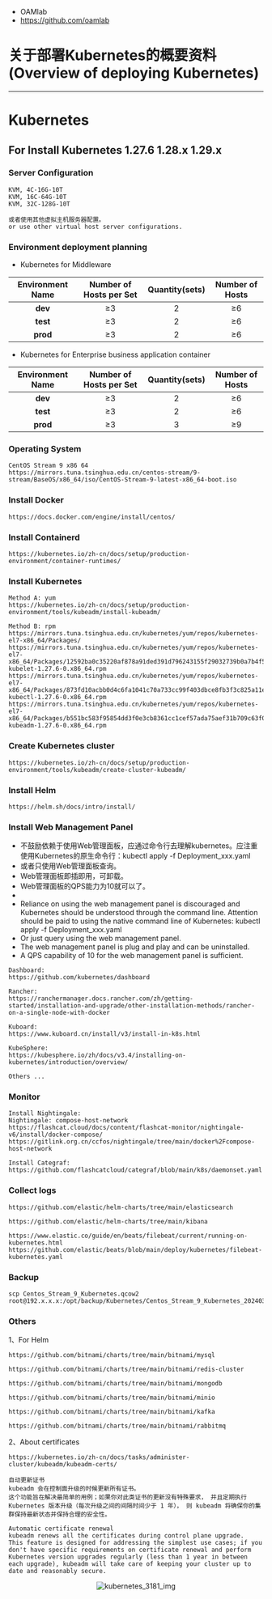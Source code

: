 - OAMlab
- https://github.com/oamlab

# 关于部署Kubernetes的概要资料(Overview of deploying Kubernetes)

---

# Kubernetes


## For Install Kubernetes 1.27.6 1.28.x 1.29.x


### Server Configuration
````
KVM, 4C-16G-10T
KVM, 16C-64G-10T
KVM, 32C-128G-10T

或者使用其他虚拟主机服务器配置。
or use other virtual host server configurations.
````

### Environment deployment planning
- Kubernetes for Middleware

|  Environment Name		| 	Number of Hosts per Set	 | Quantity(sets)  |  Number of Hosts  |
|:------------------------:|:-------------------------:|:---------------:|:-----------------:|
|         **dev**          |             ≥3             |        2        |        ≥6         |
|         **test**         |             ≥3             |        2        |        ≥6         |
|         **prod**         |             ≥3             |        2        |        ≥6         |

- Kubernetes for Enterprise business application container

|  Environment Name		| 	Number of Hosts per Set	 | Quantity(sets) | Number of Hosts |
|:------------------------:|:-------------------------:|:--------------:|:---------------:|
|         **dev**          |             ≥3             |       2        |       ≥6        |
|         **test**         |             ≥3             |       2        |       ≥6        |
|         **prod**         |             ≥3             |       3        |       ≥9        |

### Operating System
````
CentOS Stream 9 x86 64
https://mirrors.tuna.tsinghua.edu.cn/centos-stream/9-stream/BaseOS/x86_64/iso/CentOS-Stream-9-latest-x86_64-boot.iso
````

### Install Docker
````
https://docs.docker.com/engine/install/centos/
````

### Install Containerd
````
https://kubernetes.io/zh-cn/docs/setup/production-environment/container-runtimes/
````

### Install Kubernetes
````
Method A: yum
https://kubernetes.io/zh-cn/docs/setup/production-environment/tools/kubeadm/install-kubeadm/
````

````
Method B: rpm
https://mirrors.tuna.tsinghua.edu.cn/kubernetes/yum/repos/kubernetes-el7-x86_64/Packages/
https://mirrors.tuna.tsinghua.edu.cn/kubernetes/yum/repos/kubernetes-el7-x86_64/Packages/12592ba0c35220af878a91ded391d796243155f29032739b0a7b4f53f2134cf9-kubelet-1.27.6-0.x86_64.rpm
https://mirrors.tuna.tsinghua.edu.cn/kubernetes/yum/repos/kubernetes-el7-x86_64/Packages/873fd10acbb0d4c6fa1041c70a733cc99f403dbce8fb3f3c825a11ebbe0792aa-kubectl-1.27.6-0.x86_64.rpm
https://mirrors.tuna.tsinghua.edu.cn/kubernetes/yum/repos/kubernetes-el7-x86_64/Packages/b551bc583f95854dd3f0e3cb8361cc1cef57ada75aef31b709c63f0da37b1fbd-kubeadm-1.27.6-0.x86_64.rpm
````

### Create Kubernetes cluster
````
https://kubernetes.io/zh-cn/docs/setup/production-environment/tools/kubeadm/create-cluster-kubeadm/
````

### Install Helm
````
https://helm.sh/docs/intro/install/
````

### Install Web Management Panel
- 不鼓励依赖于使用Web管理面板，应通过命令行去理解kubernetes。应注重使用Kubernetes的原生命令行：kubectl apply -f Deployment_xxx.yaml
- 或者只使用Web管理面板查询。
- Web管理面板即插即用，可卸载。
- Web管理面板的QPS能力为10就可以了。
- 
- Reliance on using the web management panel is discouraged and Kubernetes should be understood through the command line. Attention should be paid to using the native command line of Kubernetes: kubectl apply -f Deployment_xxx.yaml
- Or just query using the web management panel.
- The web management panel is plug and play and can be uninstalled.
- A QPS capability of 10 for the web management panel is sufficient.
````
Dashboard:
https://github.com/kubernetes/dashboard

Rancher:
https://ranchermanager.docs.rancher.com/zh/getting-started/installation-and-upgrade/other-installation-methods/rancher-on-a-single-node-with-docker

Kuboard:
https://www.kuboard.cn/install/v3/install-in-k8s.html

KubeSphere:
https://kubesphere.io/zh/docs/v3.4/installing-on-kubernetes/introduction/overview/

Others ...
````

### Monitor
````
Install Nightingale:
Nightingale: compose-host-network
https://flashcat.cloud/docs/content/flashcat-monitor/nightingale-v6/install/docker-compose/
https://gitlink.org.cn/ccfos/nightingale/tree/main/docker%2Fcompose-host-network

Install Categraf:
https://github.com/flashcatcloud/categraf/blob/main/k8s/daemonset.yaml
````

### Collect logs
````
https://github.com/elastic/helm-charts/tree/main/elasticsearch

https://github.com/elastic/helm-charts/tree/main/kibana

https://www.elastic.co/guide/en/beats/filebeat/current/running-on-kubernetes.html
https://github.com/elastic/beats/blob/main/deploy/kubernetes/filebeat-kubernetes.yaml
````

### Backup
````
scp Centos_Stream_9_Kubernetes.qcow2 root@192.x.x.x:/opt/backup/Kubernetes/Centos_Stream_9_Kubernetes_20240312_2033.qcow2
````

### Others
1、For Helm
````
https://github.com/bitnami/charts/tree/main/bitnami/mysql

https://github.com/bitnami/charts/tree/main/bitnami/redis-cluster

https://github.com/bitnami/charts/tree/main/bitnami/mongodb

https://github.com/bitnami/charts/tree/main/bitnami/minio

https://github.com/bitnami/charts/tree/main/bitnami/kafka

https://github.com/bitnami/charts/tree/main/bitnami/rabbitmq
````

2、About certificates
````
https://kubernetes.io/zh-cn/docs/tasks/administer-cluster/kubeadm/kubeadm-certs/

自动更新证书
kubeadm 会在控制面升级的时候更新所有证书。
这个功能旨在解决最简单的用例；如果你对此类证书的更新没有特殊要求， 并且定期执行 Kubernetes 版本升级（每次升级之间的间隔时间少于 1 年）， 则 kubeadm 将确保你的集群保持最新状态并保持合理的安全性。

Automatic certificate renewal
kubeadm renews all the certificates during control plane upgrade.
This feature is designed for addressing the simplest use cases; if you don't have specific requirements on certificate renewal and perform Kubernetes version upgrades regularly (less than 1 year in between each upgrade), kubeadm will take care of keeping your cluster up to date and reasonably secure.
````

<p align="center">
	<img alt="kubernetes_3181_img" src="https://www.wegoodgoodstudydaydayup.com/kubernetes_3181.webp?v=202403132123">
</p>

<br>
